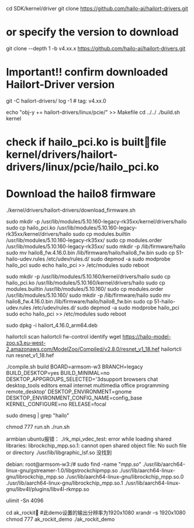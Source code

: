 
cd SDK/kernel/driver
git clone https://github.com/hailo-ai/hailort-drivers.git
# or specify the version to download
git clone --depth 1 -b v4.xx.x https://github.com/hailo-ai/hailort-drivers.git
# Important!! confirm downloaded Hailort-Driver version
git -C hailort-drivers/ log -1  # tag: v4.xx.0 

echo "obj-y       += hailort-drivers/linux/pcie/" >> Makefile
cd ../../
./build.sh kernel

# check if hailo_pci.ko is builtfile kernel/drivers/hailort-drivers/linux/pcie/hailo_pci.ko
# Download the hailo8 firmware
./kernel/drivers/hailort-drivers/download_firmware.sh


sudo mkdir -p /usr/lib/modules/5.10.160-legacy-rk35xx/kernel/drivers/hailo
sudo cp hailo_pci.ko /usr/lib/modules/5.10.160-legacy-rk35xx/kernel/drivers/hailo
sudo cp modules.builtin /usr/lib/modules/5.10.160-legacy-rk35xx/
sudo cp modules.order /usr/lib/modules/5.10.160-legacy-rk35xx/
sudo mkdir -p /lib/firmware/hailo
sudo mv hailo8_fw.4.16.0.bin /lib/firmware/hailo/hailo8_fw.bin 
sudo cp 51-hailo-udev.rules /etc/udev/rules.d/
sudo depmod -a
sudo modprobe hailo_pci
sudo echo hailo_pci >> /etc/modules
sudo reboot


sudo mkdir -p /usr/lib/modules/5.10.160/kernel/drivers/hailo
sudo cp hailo_pci.ko /usr/lib/modules/5.10.160/kernel/drivers/hailo
sudo cp modules.builtin /usr/lib/modules/5.10.160/
sudo cp modules.order /usr/lib/modules/5.10.160/
sudo mkdir -p /lib/firmware/hailo
sudo mv hailo8_fw.4.16.0.bin /lib/firmware/hailo/hailo8_fw.bin 
sudo cp 51-hailo-udev.rules /etc/udev/rules.d/
sudo depmod -a
sudo modprobe hailo_pci
sudo echo hailo_pci >> /etc/modules
sudo reboot


sudo dpkg -i hailort_4.16.0_arm64.deb


hailortcli scan
hailortcli fw-control identify
wget https://hailo-model-zoo.s3.eu-west-2.amazonaws.com/ModelZoo/Compiled/v2.8.0/resnet_v1_18.hef
hailortcli run resnet_v1_18.hef

./compile.sh build BOARD=armsom-w3 BRANCH=legacy BUILD_DESKTOP=yes BUILD_MINIMAL=no DESKTOP_APPGROUPS_SELECTED='3dsupport browsers chat desktop_tools editors email internet multimedia office programming remote_desktop' DESKTOP_ENVIRONMENT=gnome DESKTOP_ENVIRONMENT_CONFIG_NAME=config_base KERNEL_CONFIGURE=no RELEASE=focal


sudo dmesg | grep "hailo"

chmod 777 run.sh
./run.sh

armbian ubuntu报错：
./rk_mpi_vdec_test: error while loading shared libraries: librockchip_mpp.so.1: cannot open shared object file: No such file or directory
./usr/lib/libgraphic_lsf.so 没找到

debian:
root@armsom-w3:/# sudo find -name "*mpp.so*"
./usr/lib/aarch64-linux-gnu/gstreamer-1.0/libgstrockchipmpp.so
./usr/lib/aarch64-linux-gnu/librockchip_mpp.so
./usr/lib/aarch64-linux-gnu/librockchip_mpp.so.0
./usr/lib/aarch64-linux-gnu/librockchip_mpp.so.1
./usr/lib/aarch64-linux-gnu/libv4l/plugins/libv4l-rkmpp.so

ulimit -Sn 4096

cd ak_rockit
#此demo设置的输出分辨率为1920x1080
xrandr –s 1920x1080
chmod 777 ak_rockit_demo
  ./ak_rockit_demo
